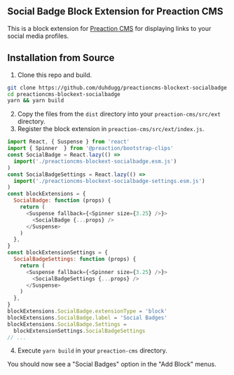 ## Social Badge Block Extension for Preaction CMS

This is a block extension for [Preaction CMS](https://github.com/duhdugg/preaction-cms)
for displaying links to your social media profiles.

## Installation from Source

1. Clone this repo and build.
```bash
git clone https://github.com/duhdugg/preactioncms-blockext-socialbadge
cd preactioncms-blockext-socialbadge
yarn && yarn build
```
2. Copy the files from the `dist` directory into your `preaction-cms/src/ext` directory.
3. Register the block extension in `preaction-cms/src/ext/index.js`.
```javascript
import React, { Suspense } from 'react'
import { Spinner  } from '@preaction/bootstrap-clips'
const SocialBadge = React.lazy(() =>
  import('./preactioncms-blockext-socialbadge.esm.js')
)
const SocialBadgeSettings = React.lazy(() =>
  import('./preactioncms-blockext-socialbadge-settings.esm.js')
)
const blockExtensions = {
  SocialBadge: function (props) {
    return (
      <Suspense fallback={<Spinner size={3.25} />}>
        <SocialBadge {...props} />
      </Suspense>
    )
  },
}
const blockExtensionSettings = {
  SocialBadgeSettings: function (props) {
    return (
      <Suspense fallback={<Spinner size={3.25} />}>
        <SocialBadgeSettings {...props} />
      </Suspense>
    )
  },
}
blockExtensions.SocialBadge.extensionType = 'block'
blockExtensions.SocialBadge.label = 'Social Badges'
blockExtensions.SocialBadge.Settings =
  blockExtensionSettings.SocialBadgeSettings
// ...
```
4. Execute `yarn build` in your `preaction-cms` directory.

You should now see a "Social Badges" option in the "Add Block" menus.
